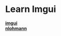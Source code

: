 # Learn Imgui
[**imgui**](https://github.com/ocornut/imgui)   
[**nlohmann**](https://github.com/nlohmann/json)
